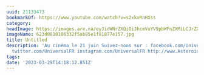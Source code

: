 ```yaml
---
uuid: 21133473
bookmarkOf: https://www.youtube.com/watch?v=s2xkvRnHXss
category: 
headImage: https://images.are.na/eyJidWNrZXQiOiJhcmVuYV9pbWFnZXMiLCJrZXkiOiIyMTEzMzQ3My9vcmlnaW5hbF82MjNkMDgxMDEwNjMzMmY1YWI4NWUxZjgxODc3ZTE1Ny5qcGciLCJlZGl0cyI6eyJyZXNpemUiOnsid2lkdGgiOjEyMDAsImhlaWdodCI6MTIwMCwiZml0IjoiaW5zaWRlIiwid2l0aG91dEVubGFyZ2VtZW50Ijp0cnVlfSwid2VicCI6eyJxdWFsaXR5Ijo5MH0sImpwZWciOnsicXVhbGl0eSI6OTB9LCJyb3RhdGUiOm51bGx9fQ==?bc=0
imageName: 623d0810106332f5ab85e1f81877e157.jpg
title: Untitled
description: 'Au cinéma le 21 juin Suivez-nous sur : facebook.com/UniversalFR https://www.facebook.com/FocusFeaturesFR
  twitter.com/UniversalFR instagram.com/UniversalFR http://www.AsteroidCity-LeFilm.com'
tags: 
date: '2023-03-29T14:18:12.851Z'
---
```

